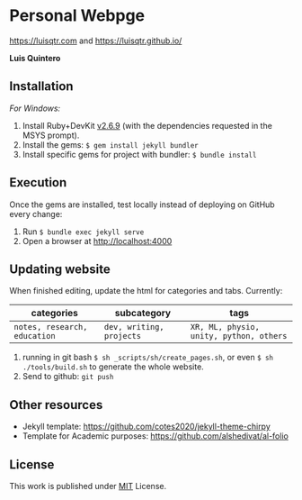 # Personal Webpge

<https://luisqtr.com> and <https://luisqtr.github.io/>

**Luis Quintero**

## Installation

*For Windows:* 

1. Install Ruby+DevKit [v2.6.9][Ruby] (with the dependencies requested in the MSYS prompt). 
2. Install the gems: `$ gem install jekyll bundler`
3. Install specific gems for project with bundler: `$ bundle install`

[Ruby]: https://github.com/oneclick/rubyinstaller2/releases/download/RubyInstaller-2.6.9-1/rubyinstaller-devkit-2.6.9-1-x64.exe

## Execution

Once the gems are installed, test locally instead of deploying on GitHub every change: 

1. Run `$ bundle exec jekyll serve`
2. Open a browser at <http://localhost:4000>

## Updating website

When finished editing, update the html for categories and tabs. Currently:

|categories|subcategory|tags|
|---|---|---|
|`notes, research, education`|`dev, writing, projects`|`XR, ML, physio, unity, python, others`|

1.  running in git bash `$ sh _scripts/sh/create_pages.sh`, or even `$ sh ./tools/build.sh` to generate the whole website.
2. Send to github: `git push`

## Other resources

- Jekyll template: <https://github.com/cotes2020/jekyll-theme-chirpy>
- Template for Academic purposes: <https://github.com/alshedivat/al-folio>

## License

This work is published under [MIT](https://github.com/cotes2020/jekyll-theme-chirpy/blob/master/LICENSE) License.
